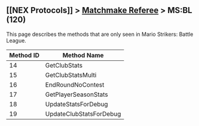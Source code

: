 ## [[NEX Protocols]] > [Matchmake Referee](Matchmake-Referee-Protocol) > MS:BL (120)

This page describes the methods that are only seen in Mario Strikers: Battle League.

| Method ID | Method Name |
| --- | --- |
| 14 | GetClubStats |
| 15 | GetClubStatsMulti |
| 16 | EndRoundNoContest |
| 17 | GetPlayerSeasonStats |
| 18 | UpdateStatsForDebug |
| 19 | UpdateClubStatsForDebug |